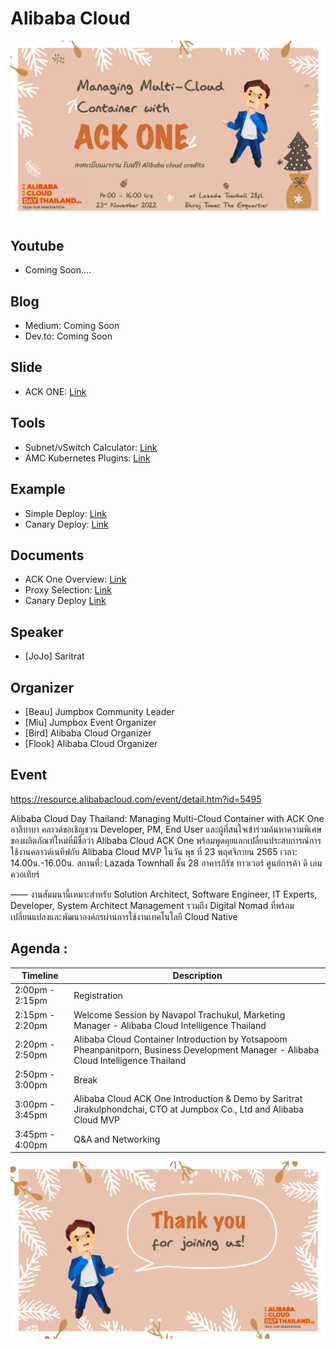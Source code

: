 # Alibaba Cloud
![welcome](https://github.com/jumpbox-academy/alibaba-cloud/blob/main/ack-one/assets/banner1.png?raw=true)

## Youtube
- Coming Soon....

## Blog
- Medium: Coming Soon
- Dev.to: Coming Soon

## Slide
- ACK ONE: [Link](https://github.com/jumpbox-academy/alibaba-cloud/tree/main/ack-one/assets/ack-one.pdf)

## Tools
- Subnet/vSwitch Calculator: [Link](https://jodies.de/ipcalc)
- AMC Kubernetes Plugins: [Link](https://www.alibabacloud.com/help/en/container-service-for-kubernetes/latest/use-amc#task-2172705)

## Example
- Simple Deploy: [Link](https://github.com/jumpbox-academy/alibaba-cloud/tree/main/ack-one/01-simple-deploy)
- Canary Deploy: [Link](https://github.com/jumpbox-academy/alibaba-cloud/tree/main/ack-one/02-canary-deploy)

## Documents
- ACK One Overview: [Link](https://www.alibabacloud.com/help/en/container-service-for-kubernetes/latest/ack-one-overview)
- Proxy Selection: [Link](https://www.alibabacloud.com/help/en/container-service-for-kubernetes/latest/proxy)
- Canary Deploy [Link](https://www.alibabacloud.com/help/en/container-service-for-kubernetes/latest/grayscale-distribution-between-application-clusters)

## Speaker
- [JoJo] Saritrat 

## Organizer
- [Beau] Jumpbox Community Leader
- [Miu] Jumpbox Event Organizer
- [Bird] Alibaba Cloud Organizer
- [Flook] Alibaba Cloud Organizer

## Event
https://resource.alibabacloud.com/event/detail.htm?id=5495

Alibaba Cloud Day Thailand: Managing Multi-Cloud Container with ACK One
อาลีบาบา คลาวด์ขอเชิญชวน Developer, PM, End User และผู้ที่สนใจเข้าร่วมค้นหาความพิเศษของผลิตภัณฑ์ใหม่ที่มีชื่อว่า Alibaba Cloud ACK One พร้อมพูดคุยแลกเปลี่ยนประสบการณ์การใช้งานคลาวด์เนทีฟกับ Alibaba Cloud MVP
ในวัน พุธ ที่ 23 พฤศจิกายน 2565
เวลา: 14.00น.-16.00น.
สถานที่: Lazada Townhall ชั้น 28 อาคารภิรัช ทาวเวอร์ ศูนย์การค้า ดิ เอมควอเทียร์

——
งานสัมมนานี้เหมาะสำหรับ Solution Architect, Software Engineer, IT Experts, Developer, System Architect Management รวมถึง Digital Nomad ที่พร้อมเปลี่ยนแปลงและพัฒนาองค์กรผ่านการใช้งานเทคโนโลยี Cloud Native

## Agenda :
| Timeline  | Description |
| ------------- | ------------- |
|2:00pm - 2:15pm | Registration |
|2:15pm - 2:20pm | Welcome Session by Navapol Trachukul, Marketing Manager - Alibaba Cloud Intelligence Thailand |
|2:20pm - 2:50pm | Alibaba Cloud Container Introduction by Yotsapoom Pheanpanitporn, Business Development Manager - Alibaba Cloud Intelligence Thailand|
|2:50pm - 3:00pm | Break|
|3:00pm - 3:45pm | Alibaba Cloud ACK One Introduction & Demo by Saritrat Jirakulphondchai, CTO at Jumpbox Co., Ltd and Alibaba Cloud MVP|
|3:45pm - 4:00pm | Q&A and Networking|

![thanks](https://github.com/jumpbox-academy/alibaba-cloud/blob/main/ack-one/assets/thanks.png?raw=true)